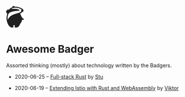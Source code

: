<img src="./sally.svg" width="50"/>

# Awesome Badger

Assorted thinking (mostly) about technology written by the Badgers.

<!-- insert new posts at the top -->

- 2020-06-25 – [Full-stack Rust](./stuartharris/full-stack-rust-1) by [Stu][stu]

- 2020-06-19 – [Extending Istio with Rust and WebAssembly](./charypar/proxy-wasm-1) by [Viktor][viktor]

[stu]: ./stuartharris/
[viktor]: ./charypar
